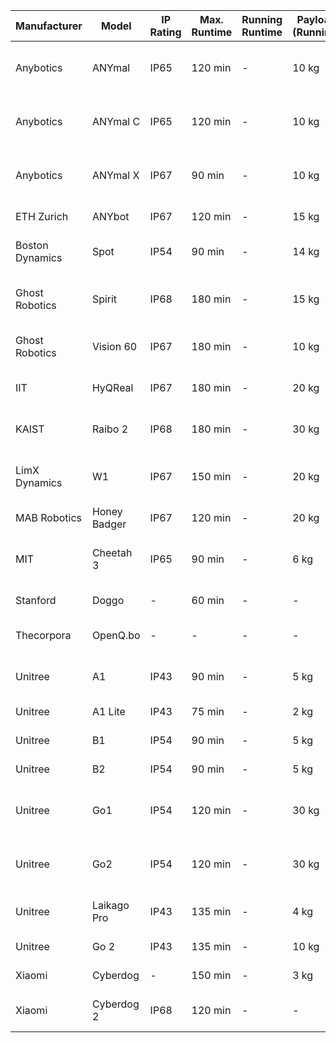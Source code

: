 | Manufacturer          | Model            | IP Rating | Max. Runtime | Running Runtime   | Payload (Running) | Payload (Standing) | Speed            | Code            | Hardware                              | Price          | Website                                |
|-----------------------|------------------|-----------|--------------|-------------------|-------------------|-------------------|------------------|-----------------|-------------------------------------|----------------|----------------------------------------|
| Anybotics             | ANYmal           | IP65      | 120 min      | -                 | 10 kg             | -                 | 1 m/s            | -               | Rugged design, versatile applications | Price on request | [Anybotics ANYmal](https://www.anybotics.com/) |
| Anybotics             | ANYmal C         | IP65      | 120 min      | -                 | 10 kg             | -                 | 1 m/s            | -               | Compact build, customizable add-ons  | Price on request | [Anybotics ANYmal C](https://www.anybotics.com/) |
| Anybotics             | ANYmal X         | IP67      | 90 min       | -                 | 10 kg             | -                 | 1 m/s            | -               | Collaborative capabilities, rugged design | Price on request | [Anybotics ANYmal X](https://www.anybotics.com/) |
| ETH Zurich            | ANYbot           | IP67      | 120 min      | -                 | 15 kg             | 25 kg             | 1.5 m/s          | -               | Multi-terrain, AI-enhanced            | Price on request | [ETH Zurich Robotics](https://robotics.ethz.ch/) |
| Boston Dynamics       | Spot             | IP54      | 90 min       | -                 | 14 kg             | -                 | 1.6 m/s          | -               | Advanced mobility, sensors, SDK       | $74,500         | [Boston Dynamics Spot](https://www.bostondynamics.com/spot) |
| Ghost Robotics        | Spirit           | IP68      | 180 min      | -                 | 15 kg             | 25 kg             | 2.5 m/s          | -               | Adaptable, rugged for extreme terrains | Price on request | [Ghost Robotics Spirit](https://www.ghostrobotics.io/) |
| Ghost Robotics        | Vision 60        | IP67      | 180 min      | -                 | 10 kg             | -                 | 3 m/s            | -               | Durable, adaptable for military use    | Price on request | [Ghost Robotics Vision 60](https://www.ghostrobotics.io/) |
| IIT                   | HyQReal          | IP67      | 180 min      | -                 | 20 kg             | 200 kg            | 2 m/s            | -               | High payload capacity, rugged          | Price on request | [IIT HyQReal](https://www.iit.it/) |
| KAIST                 | Raibo 2          | IP68      | 180 min      | -                 | 30 kg             | 50 kg             | 3 m/s            | -               | Advanced AI, high durability           | Price on request | [KAIST Robotics](https://www.kaist.edu/) |
| LimX Dynamics         | W1               | IP67      | 150 min      | -                 | 20 kg             | 40 kg             | 2.5 m/s          | -               | Modular design, terrain adaptability    | Price on request | [LimX Dynamics](https://www.limxdynamics.com/) |
| MAB Robotics          | Honey Badger     | IP67      | 120 min      | -                 | 20 kg             | -                 | 2 m/s            | -               | All-terrain, robust                   | Price on request | [MAB Robotics](https://www.mabrobotics.com/) |
| MIT                   | Cheetah 3        | IP65      | 90 min       | -                 | 6 kg              | 10 kg             | 3 m/s            | -               | Advanced design, dynamic agility       | Price on request | [MIT Cheetah 3](https://biomimetics.mit.edu/) |
| Stanford              | Doggo            | -         | 60 min       | -                 | -                 | -                 | 4 m/s            | Open Source     | Lightweight, agile                     | -               | [Stanford Doggo](https://stanfordstudentrobotics.org/) |
| Thecorpora            | OpenQ.bo         | -         | -            | -                 | -                 | -                 | -                | Open Source     | Open development platform              | €2,300          | [Thecorpora OpenQ.bo](https://thecorpora.com/) |
| Unitree               | A1               | IP43      | 90 min       | -                 | 5 kg              | 10 kg             | 2 m/s            | -               | Rugged build, AI capabilities          | Price on request | [Unitree A1](https://www.unitree.com/) |
| Unitree               | A1 Lite          | IP43      | 75 min       | -                 | 2 kg              | 5 kg              | 1.5 m/s          | -               | Compact, lightweight                   | Price on request | [Unitree A1 Lite](https://www.unitree.com/) |
| Unitree               | B1               | IP54      | 90 min       | -                 | 5 kg              | 10 kg             | 2 m/s            | -               | Compact, agile                         | Price on request | [Unitree B1](https://www.unitree.com/) |
| Unitree               | B2               | IP54      | 90 min       | -                 | 5 kg              | 10 kg             | 2 m/s            | -               | Robust, versatile                      | Price on request | [Unitree B2](https://www.unitree.com/) |
| Unitree               | Go1              | IP54      | 120 min      | -                 | 30 kg             | -                 | 1.5 m/s          | -               | Terrain-capable, customizable add-ons  | €3,300          | [Unitree Go1](https://www.unitree.com/) |
| Unitree               | Go2              | IP54      | 120 min      | -                 | 30 kg             | -                 | 2 m/s            | -               | Improved speed, customizable add-ons   | €1,500          | [Unitree Go2](https://www.unitree.com/) |
| Unitree               | Laikago Pro      | IP43      | 135 min      | -                 | 4 kg              | -                 | 1.5 m/s          | -               | Advanced leg design                    | Price on request | [Unitree Laikago Pro](https://www.unitree.com/) |
| Unitree               | Go 2             | IP43      | 135 min      | -                 | 10 kg             | -                 | 3.5 m/s          | -               | Advanced leg design                    | $3,050          | [Unitree Go 2](https://www.unitree.com/) |
| Xiaomi                | Cyberdog         | -         | 150 min      | -                 | 3 kg              | -                 | 3.2 m/s          | AI-enabled      | Customizable add-ons                   | €1,300          | [Xiaomi Cyberdog](https://www.mi.com/) |
| Xiaomi                | Cyberdog 2       | IP68      | 120 min      | -                 | -                 | -                 | -                | -               | Improved mobility, enhanced AI         | €1,640          | [Xiaomi Cyberdog 2](https://www.mi.com/) |
